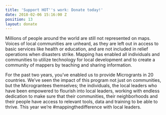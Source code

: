```yaml
---
title: 'Support HOT''s work: Donate today!'
date: 2018-02-06 15:16:00 Z
position: 13
layout: donate
---
```


Millions of people around the world are still not represented on maps. Voices of local communities are unheard, as they are left out in access to basic services like health or education, and are not included in relief operations when disasters strike. Mapping has enabled all individuals and communities to utilize technology for local development and to create a community of mappers by teaching and sharing information.

For the past two years, you’ve enabled us to provide Microgrants in 20 countries. We’ve seen the impact of this program not just on communities, but the Micrograntees themselves; the individuals, the local leaders who have been empowered to flourish into local leaders, working with endless dedication to make sure that their communities, their neighborhoods and their people have access to relevant tools, data and training to be able to thrive. This year we’re #mappingthedifference with local leaders.

